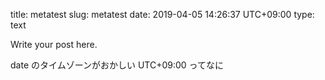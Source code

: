 title: metatest
slug: metatest
date: 2019-04-05 14:26:37 UTC+09:00
type: text

Write your post here.

date のタイムゾーンがおかしい UTC+09:00 ってなに
